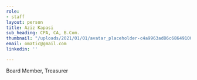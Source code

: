 ```yaml
---
role:
- staff
layout: person
title: Aziz Kapasi
sub_heading: CPA, CA, B.Com.
thumbnail: "/uploads/2021/01/01/avatar_placeholder-c4a9963ad86c68649100b476add586667aaaf4672a3dbfd6abf0e7338f4f5337.jpg"
email: omatic@gmail.com
linkedin: ''

---
```

Board Member, Treasurer